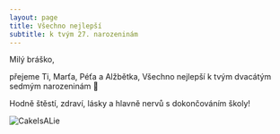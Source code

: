 ```yaml
---
layout: page
title: Všechno nejlepší 
subtitle: k tvým 27. narozeninám
---
```


Milý bráško,

přejeme Ti, Marťa, Péťa a Alžbětka, Všechno nejlepší k tvým dvacátým sedmým narozeninám 🎂

Hodně štěstí, zdraví, lásky a hlavně nervů s dokončováním školy!

![CakeIsALie](https://ih1.redbubble.net/image.473587010.6550/bg,f8f8f8-flat,750x,075,f-pad,750x1000,f8f8f8.u5.jpg)